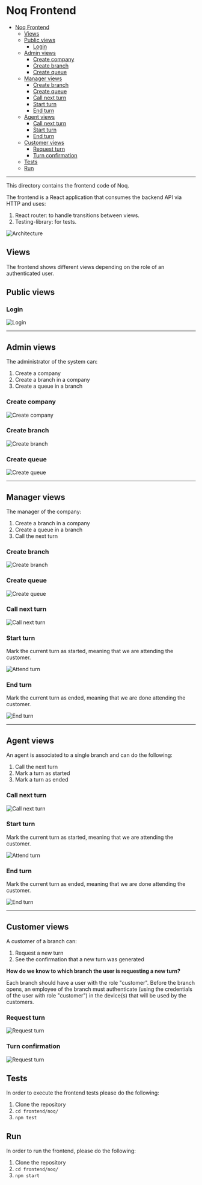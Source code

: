 # Noq Frontend

- [Noq Frontend](#noq-frontend)
  - [Views](#views)
  - [Public views](#public-views)
    - [Login](#login)
  - [Admin views](#admin-views)
    - [Create company](#create-company)
    - [Create branch](#create-branch)
    - [Create queue](#create-queue)
  - [Manager views](#manager-views)
    - [Create branch](#create-branch-1)
    - [Create queue](#create-queue-1)
    - [Call next turn](#call-next-turn)
    - [Start turn](#start-turn)
    - [End turn](#end-turn)
  - [Agent views](#agent-views)
    - [Call next turn](#call-next-turn-1)
    - [Start turn](#start-turn-1)
    - [End turn](#end-turn-1)
  - [Customer views](#customer-views)
    - [Request turn](#request-turn)
    - [Turn confirmation](#turn-confirmation)
  - [Tests](#tests)
  - [Run](#run)

---

This directory contains the frontend code of Noq.

The frontend is a React application that consumes the backend API via HTTP and uses:
1. React router: to handle transitions between views.
2. Testing-library: for tests.

![Architecture](../../backend/docs/diagrams/architecture.jpg)

## Views

The frontend shows different views depending on the role of an authenticated user.

## Public views

### Login

![Login](docs/1-login.png)

---

## Admin views

The administrator of the system can:

1. Create a company
2. Create a branch in a company
3. Create a queue in a branch

### Create company

![Create company](docs/2-admin-home.png)

### Create branch

![Create branch](docs/3-create-branch.png)

### Create queue

![Create queue](docs/4-create-queue.png)

---

## Manager views

The manager of the company:

1. Create a branch in a company
2. Create a queue in a branch
3. Call the next turn

### Create branch

![Create branch](docs/5-manager-home.png)

### Create queue

![Create queue](docs/6-create-queue.png)

### Call next turn

![Call next turn](docs/7-call-next-turn.png)

### Start turn

Mark the current turn as started, meaning that we are attending the customer.

![Attend turn](docs/9-attending-turn.png)

### End turn

Mark the current turn as ended, meaning that we are done attending the customer.

![End turn](docs/10-started-atteding-turn.png)

---

## Agent views

An agent is associated to a single branch and can do the following:

1. Call the next turn
2. Mark a turn as started
3. Mark a turn as ended

### Call next turn

![Call next turn](docs/8-agent-home.png)

### Start turn

Mark the current turn as started, meaning that we are attending the customer.

![Attend turn](docs/9-attending-turn.png)

### End turn

Mark the current turn as ended, meaning that we are done attending the customer.

![End turn](docs/10-started-atteding-turn.png)

---

## Customer views

A customer of a branch can:

1. Request a new turn
2. See the confirmation that a new turn was generated

**How do we know to which branch the user is requesting a new turn?**

Each branch should have a user with the role "customer".
Before the branch opens, an employee of the branch must authenticate (using the
credentials of the user with role "customer") in the device(s) that will be
used by the customers.

### Request turn

![Request turn](docs/11-customer-home.png)

### Turn confirmation

![Request turn](docs/12-turn-confirmation.png)

## Tests

In order to execute the frontend tests please do the following:

1. Clone the repository
2. `cd frontend/noq/`
3. `npm test`

## Run

In order to run the frontend, please do the following:

1. Clone the repository
2. `cd frontend/noq/`
3. `npm start`
